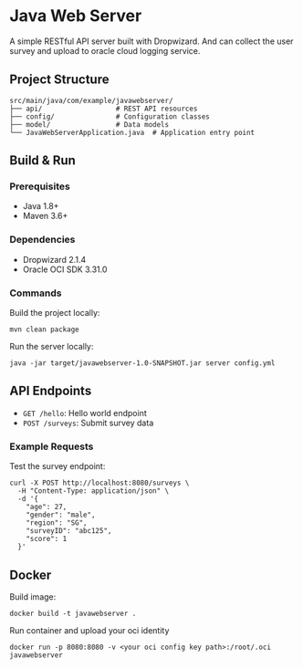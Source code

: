 # Java Web Server

A simple RESTful API server built with Dropwizard. And can collect the user survey and upload to oracle cloud logging service.

## Project Structure

```
src/main/java/com/example/javawebserver/
├── api/                  # REST API resources
├── config/               # Configuration classes
├── model/                # Data models
└── JavaWebServerApplication.java  # Application entry point
```

## Build & Run

### Prerequisites
- Java 1.8+
- Maven 3.6+

### Dependencies
- Dropwizard 2.1.4
- Oracle OCI SDK 3.31.0

### Commands

Build the project locally:
```
mvn clean package
```

Run the server locally:
```
java -jar target/javawebserver-1.0-SNAPSHOT.jar server config.yml
```

## API Endpoints

- `GET /hello`: Hello world endpoint
- `POST /surveys`: Submit survey data

### Example Requests

Test the survey endpoint:
```
curl -X POST http://localhost:8080/surveys \
  -H "Content-Type: application/json" \
  -d '{
    "age": 27,
    "gender": "male",
    "region": "SG",
    "surveyID": "abc125",
    "score": 1
  }'
```

## Docker

Build image:
```
docker build -t javawebserver .
```

Run container and upload your oci identity
```
docker run -p 8080:8080 -v <your oci config key path>:/root/.oci javawebserver
```

